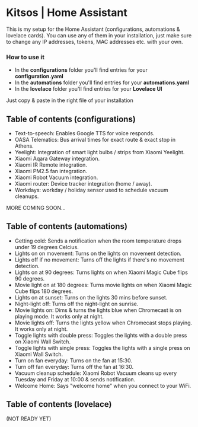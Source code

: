 # Kitsos | Home Assistant 

This is my setup for the Home Assistant (configurations, automations & lovelace cards).
You can use any of them in your installation, just make sure to change any IP addresses, tokens, MAC addresses etc. with your own.

### How to use it

- In the **configurations** folder you'll find entries for your **configuration.yaml**
- In the **automations** folder you'll find entries for your **automations.yaml**
- In the **lovelace** folder you'll find entries for your **Lovelace UI**

Just copy & paste in the right file of your installation

## Table of contents (configurations)

- Text-to-speech: Enables Google TTS for voice responds.
- OASA Telematics: Bus arrival times for exact route & exact stop in Athens. 
- Yeelight: Integration of smart light bulbs / strips from Xiaomi Yeelight.
- Xiaomi Aqara Gateway integration.
- Xiaomi IR Remote integration.
- Xiaomi PM2.5 fan integration.
- Xiaomi Robot Vacuum integration.
- Xiaomi router: Device tracker integration (home / away).
- Workdays: workday / holiday sensor used to schedule vacuum cleanups.

MORE COMING SOON...

## Table of contents (automations)

- Getting cold: Sends a notification when the room temperature drops under 19 degrees Celcius.
- Lights on on movement: Turns on the lights on movement detection.
- Lights off if no movement: Turns off the lights if there's no movement detection.
- Lights on at 90 degrees: Turns lights on when Xiaomi Magic Cube flips 90 degrees.
- Movie light on at 180 degrees: Turns movie lights on when Xiaomi Magic Cube flips 180 degrees.
- Lights on at sunset: Turns on the lights 30 mins before sunset.
- Night-light off: Turns off the night-light on sunrise.
- Movie lights on: Dims & turns the lights blue when Chromecast is on playing mode. It works only at night.
- Movie lights off: Turns the lights yellow when Chromecast stops playing. It works only at night.
- Toggle lights with double press: Toggles the lights with a double press on Xiaomi Wall Switch.
- Toggle lights with single press: Toggles the lights with a single press on Xiaomi Wall Switch.
- Turn on fan everyday: Turns on the fan at 15:30.
- Turn off fan everyday: Turns off the fan at 16:30.
- Vacuum cleanup schedule: Xiaomi Robot Vacuum cleans up every Tuesday and Friday at 10:00 & sends notification.
- Welcome Home: Says "welcome home" when you connect to your WiFi.

## Table of contents (lovelace)

(NOT READY YET)
